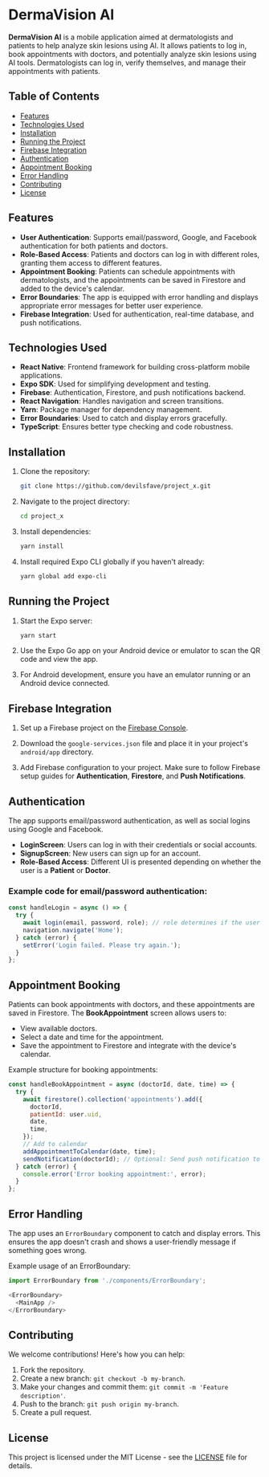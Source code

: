 
# DermaVision AI

**DermaVision AI** is a mobile application aimed at dermatologists and patients to help analyze skin lesions using AI. It allows patients to log in, book appointments with doctors, and potentially analyze skin lesions using AI tools. Dermatologists can log in, verify themselves, and manage their appointments with patients.

## Table of Contents
- [Features](#features)
- [Technologies Used](#technologies-used)
- [Installation](#installation)
- [Running the Project](#running-the-project)
- [Firebase Integration](#firebase-integration)
- [Authentication](#authentication)
- [Appointment Booking](#appointment-booking)
- [Error Handling](#error-handling)
- [Contributing](#contributing)
- [License](#license)

## Features
- **User Authentication**: Supports email/password, Google, and Facebook authentication for both patients and doctors.
- **Role-Based Access**: Patients and doctors can log in with different roles, granting them access to different features.
- **Appointment Booking**: Patients can schedule appointments with dermatologists, and the appointments can be saved in Firestore and added to the device's calendar.
- **Error Boundaries**: The app is equipped with error handling and displays appropriate error messages for better user experience.
- **Firebase Integration**: Used for authentication, real-time database, and push notifications.

## Technologies Used
- **React Native**: Frontend framework for building cross-platform mobile applications.
- **Expo SDK**: Used for simplifying development and testing.
- **Firebase**: Authentication, Firestore, and push notifications backend.
- **React Navigation**: Handles navigation and screen transitions.
- **Yarn**: Package manager for dependency management.
- **Error Boundaries**: Used to catch and display errors gracefully.
- **TypeScript**: Ensures better type checking and code robustness.

## Installation

1. Clone the repository:
   ```bash
   git clone https://github.com/devilsfave/project_x.git
   ```

2. Navigate to the project directory:
   ```bash
   cd project_x
   ```

3. Install dependencies:
   ```bash
   yarn install
   ```

4. Install required Expo CLI globally if you haven't already:
   ```bash
   yarn global add expo-cli
   ```

## Running the Project

1. Start the Expo server:
   ```bash
   yarn start
   ```

2. Use the Expo Go app on your Android device or emulator to scan the QR code and view the app.

3. For Android development, ensure you have an emulator running or an Android device connected.

## Firebase Integration

1. Set up a Firebase project on the [Firebase Console](https://console.firebase.google.com/).
   
2. Download the `google-services.json` file and place it in your project's `android/app` directory.

3. Add Firebase configuration to your project. Make sure to follow Firebase setup guides for **Authentication**, **Firestore**, and **Push Notifications**.

## Authentication

The app supports email/password authentication, as well as social logins using Google and Facebook. 

- **LoginScreen**: Users can log in with their credentials or social accounts.
- **SignupScreen**: New users can sign up for an account.
- **Role-Based Access**: Different UI is presented depending on whether the user is a **Patient** or **Doctor**.

### Example code for email/password authentication:
```javascript
const handleLogin = async () => {
  try {
    await login(email, password, role); // role determines if the user is a Patient or Doctor
    navigation.navigate('Home');
  } catch (error) {
    setError('Login failed. Please try again.');
  }
};
```

## Appointment Booking

Patients can book appointments with doctors, and these appointments are saved in Firestore. The **BookAppointment** screen allows users to:
- View available doctors.
- Select a date and time for the appointment.
- Save the appointment to Firestore and integrate with the device's calendar.

Example structure for booking appointments:
```javascript
const handleBookAppointment = async (doctorId, date, time) => {
  try {
    await firestore().collection('appointments').add({
      doctorId,
      patientId: user.uid,
      date,
      time,
    });
    // Add to calendar
    addAppointmentToCalendar(date, time);
    sendNotification(doctorId); // Optional: Send push notification to the doctor
  } catch (error) {
    console.error('Error booking appointment:', error);
  }
};
```

## Error Handling

The app uses an `ErrorBoundary` component to catch and display errors. This ensures the app doesn't crash and shows a user-friendly message if something goes wrong.

Example usage of an ErrorBoundary:
```javascript
import ErrorBoundary from './components/ErrorBoundary';

<ErrorBoundary>
  <MainApp />
</ErrorBoundary>
```

## Contributing

We welcome contributions! Here's how you can help:
1. Fork the repository.
2. Create a new branch: `git checkout -b my-branch`.
3. Make your changes and commit them: `git commit -m 'Feature description'`.
4. Push to the branch: `git push origin my-branch`.
5. Create a pull request.

## License

This project is licensed under the MIT License - see the [LICENSE](LICENSE) file for details.

